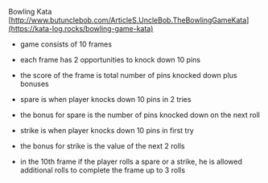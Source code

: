 ﻿Bowling Kata
[http://www.butunclebob.com/ArticleS.UncleBob.TheBowlingGameKata](https://kata-log.rocks/bowling-game-kata)

- game consists of 10 frames

- each frame has 2 opportunities to knock down 10 pins

- the score of the frame is total number of pins knocked down plus bonuses

- spare is when player knocks down 10 pins in 2 tries

- the bonus for spare is the number of pins knocked down on the next roll

- strike is when player knocks down 10 pins in first try

- the bonus for strike is the value of the next 2 rolls

- in the 10th frame if the player rolls a spare or a strike, he is allowed additional rolls to complete the frame up to 3 rolls

